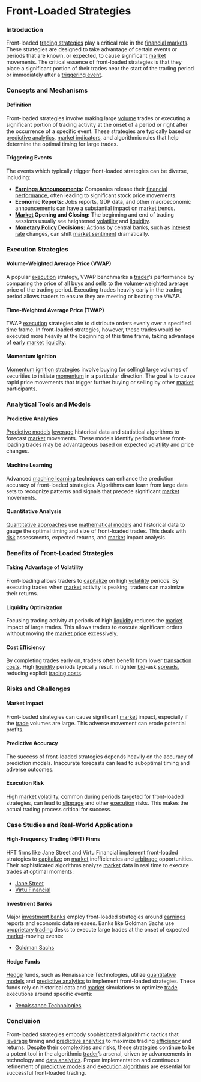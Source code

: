 # Front-Loaded Strategies

### Introduction
Front-loaded [trading strategies](../t/trading_strategies.md) play a critical role in the [financial markets](../f/financial_market.md). These strategies are designed to take advantage of certain events or periods that are known, or expected, to cause significant [market](../m/market.md) movements. The critical essence of front-loaded strategies is that they place a significant portion of their trades near the start of the trading period or immediately after a [triggering event](../t/triggering_event.md).

### Concepts and Mechanisms

#### Definition
Front-loaded strategies involve making large [volume](../v/volume.md) trades or executing a significant portion of trading activity at the onset of a period or right after the occurrence of a specific event. These strategies are typically based on [predictive analytics](../p/predictive_analytics.md), [market indicators](../m/market_indicators.md), and algorithmic rules that help determine the optimal timing for large trades.

#### Triggering Events
The events which typically trigger front-loaded strategies can be diverse, including:

- **[Earnings Announcements](../e/earnings_announcements.md):** Companies release their [financial performance](../f/financial_performance.md), often leading to significant stock price movements.
- **Economic Reports:** Jobs reports, GDP data, and other macroeconomic announcements can have a substantial impact on [market](../m/market.md) trends.
- **[Market](../m/market.md) Opening and Closing:** The beginning and end of trading sessions usually see heightened [volatility](../v/volatility.md) and [liquidity](../l/liquidity.md).
- **[Monetary Policy](../m/monetary_policy.md) Decisions:** Actions by central banks, such as [interest rate](../i/interest_rate.md) changes, can shift [market sentiment](../m/market_sentiment.md) dramatically.

### Execution Strategies

#### Volume-Weighted Average Price (VWAP)
A popular [execution](../e/execution.md) strategy, VWAP benchmarks a [trader](../t/trader.md)’s performance by comparing the price of all buys and sells to the [volume](../v/volume.md)-[weighted average](../w/weighted_average.md) price of the trading period. Executing trades heavily early in the trading period allows traders to ensure they are meeting or beating the VWAP.

#### Time-Weighted Average Price (TWAP)
TWAP [execution](../e/execution.md) strategies aim to distribute orders evenly over a specified time frame. In front-loaded strategies, however, these trades would be executed more heavily at the beginning of this time frame, taking advantage of early [market](../m/market.md) [liquidity](../l/liquidity.md).

#### Momentum Ignition
[Momentum ignition strategies](../m/momentum_ignition_strategies.md) involve buying (or selling) large volumes of securities to initiate [momentum](../m/momentum.md) in a particular direction. The goal is to cause rapid price movements that trigger further buying or selling by other [market](../m/market.md) participants.

### Analytical Tools and Models

#### Predictive Analytics
[Predictive models](../p/predictive_models_in_trading.md) [leverage](../l/leverage.md) historical data and statistical algorithms to forecast [market](../m/market.md) movements. These models identify periods where front-loading trades may be advantageous based on expected [volatility](../v/volatility.md) and price changes.

#### Machine Learning
Advanced [machine learning](../m/machine_learning.md) techniques can enhance the prediction accuracy of front-loaded strategies. Algorithms can learn from large data sets to recognize patterns and signals that precede significant [market](../m/market.md) movements.

#### Quantitative Analysis
[Quantitative approaches](../q/quantitative_approaches.md) use [mathematical models](../m/mathematical_models_in_trading.md) and historical data to gauge the optimal timing and size of front-loaded trades. This deals with [risk](../r/risk.md) assessments, expected returns, and [market](../m/market.md) impact analysis.

### Benefits of Front-Loaded Strategies

#### Taking Advantage of Volatility
Front-loading allows traders to [capitalize](../c/capitalize.md) on high [volatility](../v/volatility.md) periods. By executing trades when [market](../m/market.md) activity is peaking, traders can maximize their returns.

#### Liquidity Optimization
Focusing trading activity at periods of high [liquidity](../l/liquidity.md) reduces the [market](../m/market.md) impact of large trades. This allows traders to execute significant orders without moving the [market price](../m/market_price.md) excessively.

#### Cost Efficiency
By completing trades early on, traders often benefit from lower [transaction costs](../t/transaction_costs.md). High [liquidity](../l/liquidity.md) periods typically result in tighter [bid](../b/bid.md)-ask [spreads](../s/spreads.md), reducing explicit [trading costs](../t/trading_costs.md).

### Risks and Challenges

#### Market Impact
Front-loaded strategies can cause significant [market](../m/market.md) impact, especially if the [trade](../t/trade.md) volumes are large. This adverse movement can erode potential profits.

#### Predictive Accuracy
The success of front-loaded strategies depends heavily on the accuracy of prediction models. Inaccurate forecasts can lead to suboptimal timing and adverse outcomes.

#### Execution Risk
High [market](../m/market.md) [volatility](../v/volatility.md), common during periods targeted for front-loaded strategies, can lead to [slippage](../s/slippage.md) and other [execution](../e/execution.md) risks. This makes the actual trading process critical for success.

### Case Studies and Real-World Applications

#### High-Frequency Trading (HFT) Firms
HFT firms like Jane Street and Virtu Financial implement front-loaded strategies to [capitalize](../c/capitalize.md) on [market](../m/market.md) inefficiencies and [arbitrage](../a/arbitrage.md) opportunities. Their sophisticated algorithms analyze [market](../m/market.md) data in real time to execute trades at optimal moments:
- [Jane Street](https://www.janestreet.com/)
- [Virtu Financial](https://www.virtu.com/)

#### Investment Banks
Major [investment banks](../i/investment_bank_(ib).md) employ front-loaded strategies around [earnings](../e/earnings.md) reports and economic data releases. Banks like Goldman Sachs use [proprietary trading](../p/proprietary_trading.md) desks to execute large trades at the onset of expected [market](../m/market.md)-moving events:
- [Goldman Sachs](https://www.goldmansachs.com/)

#### Hedge Funds
[Hedge](../h/hedge.md) funds, such as Renaissance Technologies, utilize [quantitative models](../q/quantitative_models.md) and [predictive analytics](../p/predictive_analytics.md) to implement front-loaded strategies. These funds rely on historical data and [market](../m/market.md) simulations to optimize [trade](../t/trade.md) executions around specific events:
- [Renaissance Technologies](https://www.rentec.com/)

### Conclusion

Front-loaded strategies embody sophisticated algorithmic tactics that [leverage](../l/leverage.md) timing and [predictive analytics](../p/predictive_analytics.md) to maximize trading [efficiency](../e/efficiency.md) and returns. Despite their complexities and risks, these strategies continue to be a potent tool in the algorithmic [trader](../t/trader.md)’s arsenal, driven by advancements in technology and [data analytics](../d/data_analytics.md). Proper implementation and continuous refinement of [predictive models](../p/predictive_models_in_trading.md) and [execution algorithms](../e/execution_algorithms.md) are essential for successful front-loaded trading.
